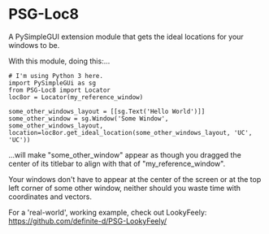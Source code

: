 # PSG-Loc8
A PySimpleGUI extension module that gets the ideal locations for your windows to be.

With this module, doing this:...
```
# I'm using Python 3 here.
import PySimpleGUi as sg
from PSG-Loc8 import Locator
loc8or = Locator(my_reference_window)

some_other_windows_layout = [[sg.Text('Hello World')]]
some_other_window = sg.Window('Some Window', some_other_windows_layout, location=loc8or.get_ideal_location(some_other_windows_layout, 'UC', 'UC'))
```
...will make "some_other_window" appear as though you dragged the center of its titlebar to align with that of "my_reference_window".

Your windows don't have to appear at the center of the screen or at the top left corner of some other window, neither should you waste time with coordinates and vectors.

For a 'real-world', working example, check out LookyFeely:
https://github.com/definite-d/PSG-LookyFeely/
